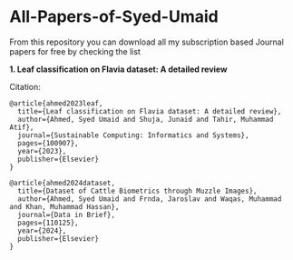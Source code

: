 # All-Papers-of-Syed-Umaid
From this repository you can download all my subscription based Journal papers for free by checking the list

**1. Leaf classification on Flavia dataset: A detailed review**

Citation:
```
@article{ahmed2023leaf,
  title={Leaf classification on Flavia dataset: A detailed review},
  author={Ahmed, Syed Umaid and Shuja, Junaid and Tahir, Muhammad Atif},
  journal={Sustainable Computing: Informatics and Systems},
  pages={100907},
  year={2023},
  publisher={Elsevier}
}
```


```
@article{ahmed2024dataset,
  title={Dataset of Cattle Biometrics through Muzzle Images},
  author={Ahmed, Syed Umaid and Frnda, Jaroslav and Waqas, Muhammad and Khan, Muhammad Hassan},
  journal={Data in Brief},
  pages={110125},
  year={2024},
  publisher={Elsevier}
}
```
